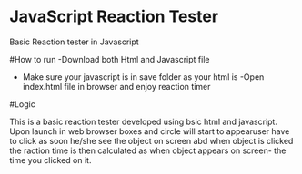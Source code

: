 # JavaScript Reaction Tester
Basic Reaction tester in Javascript

 #How to run 
 -Download both Html and Javascript file
 - Make sure your javascript is in save folder as your html is
 -Open index.html file in browser and enjoy reaction timer
 
 #Logic
 
 This is a basic reaction tester developed using bsic html and javascript. Upon launch in web browser boxes and circle will start to appearuser have to click as soon he/she see the object on screen abd when object is clicked the raction time is then calculated as when object appears on screen- the time you clicked on it.
